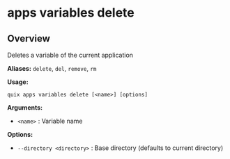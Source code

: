 # apps variables delete

## Overview

Deletes a variable of the current application

**Aliases:** `delete`, `del`, `remove`, `rm`

**Usage:**

```
quix apps variables delete [<name>] [options]
```

**Arguments:**

- `<name>` : Variable name

**Options:**

- `--directory <directory>` : Base directory (defaults to current directory)

